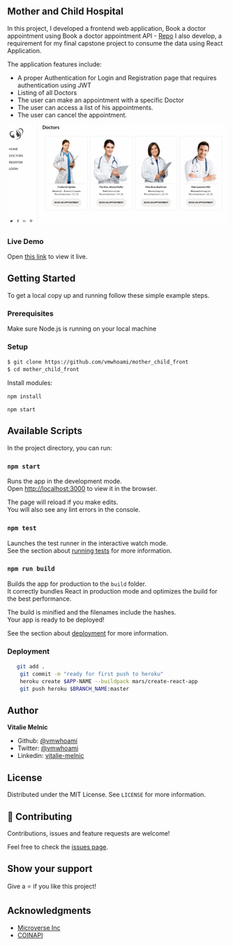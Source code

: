 ## Mother and Child Hospital

In this project, I developed a frontend web application, Book a doctor appointment using Book a doctor appointment API - [Repo](https://github.com/vmwhoami/mother_child_api) I also develop, a requirement for my final capstone project to consume the data using React Application.

The application features include:

- A proper Authentication for Login and Registration page that requires authentication using JWT
- Listing of all Doctors
- The user can make an appointment with a specific Doctor
- The user can access a list of his appointments.
- The user can cancel the appointment.

![screenshot](./mother_child.gif)

### Live Demo

Open [this link](https://mother-child.netlify.app/) to view it live.

## Getting Started

To get a local copy up and running follow these simple example steps.

### Prerequisites

Make sure Node.js is running on your local machine

### Setup

```bash
$ git clone https://github.com/vmwhoami/mother_child_front
$ cd mother_child_front
```

Install modules:

```
npm install
```

```
npm start
```

## Available Scripts

In the project directory, you can run:

### `npm start`

Runs the app in the development mode.\
Open [http://localhost:3000](http://localhost:3000) to view it in the browser.

The page will reload if you make edits.\
You will also see any lint errors in the console.

### `npm test`

Launches the test runner in the interactive watch mode.\
See the section about [running tests](https://facebook.github.io/create-react-app/docs/running-tests) for more information.

### `npm run build`

Builds the app for production to the `build` folder.\
It correctly bundles React in production mode and optimizes the build for the best performance.

The build is minified and the filenames include the hashes.\
Your app is ready to be deployed!

See the section about [deployment](https://facebook.github.io/create-react-app/docs/deployment) for more information.

### Deployment

```bash
   git add .
    git commit -m "ready for first push to heroku"
    heroku create $APP-NAME --buildpack mars/create-react-app
    git push heroku $BRANCH_NAME:master
```

## Author

**Vitalie Melnic**

- Github: [@vmwhoami](https://github.com/vmwhoami/)
- Twitter: [@vmwhoami](https://twitter.com/vmwhoami)
- Linkedin: [vitalie-melnic](https://www.linkedin.com/in/vitalie-melnic/)

## License

Distributed under the MIT License. See `LICENSE` for more information.

## 🤝 Contributing

Contributions, issues and feature requests are welcome!

Feel free to check the [issues page](https://github.com/vmwhoami/mother_child_front/issues).

## Show your support

Give a ⭐️ if you like this project!

## Acknowledgments

- [Microverse Inc](https://www.microverse.org/)
- [COINAPI](https://www.coinapi.io/)
